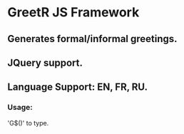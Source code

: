 # GreetR JS Framework

## Generates formal/informal greetings.

## JQuery support.

## Language Support: EN, FR, RU.

### Usage:

'G$()' to type.
